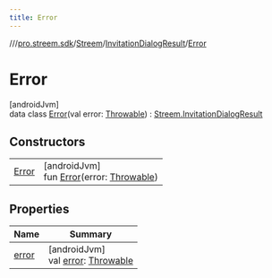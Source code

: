```yaml
---
title: Error
---
```

//[<root>](../../../../../index.html)/[pro.streem.sdk](../../../index.html)/[Streem](../../index.html)/[InvitationDialogResult](../index.html)/[Error](index.html)



# Error



[androidJvm]\
data class [Error](index.html)(val error: [Throwable](https://kotlinlang.org/api/latest/jvm/stdlib/kotlin/-throwable/index.html)) : [Streem.InvitationDialogResult](../index.html)



## Constructors


| | |
|---|---|
| [Error](-error.html) | [androidJvm]<br>fun [Error](-error.html)(error: [Throwable](https://kotlinlang.org/api/latest/jvm/stdlib/kotlin/-throwable/index.html)) |


## Properties


| Name | Summary |
|---|---|
| [error](error.html) | [androidJvm]<br>val [error](error.html): [Throwable](https://kotlinlang.org/api/latest/jvm/stdlib/kotlin/-throwable/index.html) |

